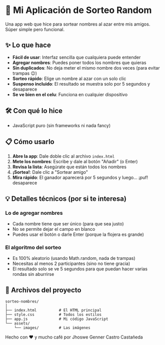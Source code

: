 # 🎲 Mi Aplicación de Sorteo Random

Una app web que hice para sortear nombres al azar entre mis amigos. Súper simple pero funcional.

## ✨ Lo que hace

- **Fácil de usar**: Interfaz sencilla que cualquiera puede entender
- **Agregar nombres**: Puedes poner todos los nombres que quieras
- **Sin duplicados**: No deja meter el mismo nombre dos veces (para evitar trampas 😉)
- **Sorteo rápido**: Elige un nombre al azar con un solo clic
- **Suspenso incluido**: El resultado se muestra solo por 5 segundos y desaparece
- **Se ve bien en el celu**: Funciona en cualquier dispositivo

## 🛠️ Con qué lo hice

- JavaScript puro (sin frameworks ni nada fancy)

## 📋 Cómo usarlo

1. **Abre la app**: Dale doble clic al archivo `index.html`
2. **Mete los nombres**: Escribe y dale al botón "Añadir" (o Enter)
3. **Revisa la lista**: Asegúrate que están todos los nombres
4. **¡Sortea!**: Dale clic a "Sortear amigo"
5. **Mira rápido**: El ganador aparecerá por 5 segundos y luego... ¡puf! desaparece

## 💡 Detalles técnicos (por si te interesa)

### Lo de agregar nombres

- Cada nombre tiene que ser único (para que sea justo)
- No se permite dejar el campo en blanco
- Puedes usar el botón o darle Enter (porque la flojera es grande)

### El algoritmo del sorteo

- Es 100% aleatorio (usando Math.random, nada de trampas)
- Necesitas al menos 2 participantes (sino no tiene gracia)
- El resultado solo se ve 5 segundos para que puedan hacer varias rondas sin aburrirse

## 🧩 Archivos del proyecto

```
sorteo-nombres/
│
├── index.html          # El HTML principal
├── style.css           # Todos los estilos
├── app.js              # Mi código JavaScript
└── assets/
    └── images/         # Las imágenes
```

Hecho con ❤️ y mucho café por Jhoswe Genner Castro Castañeda
